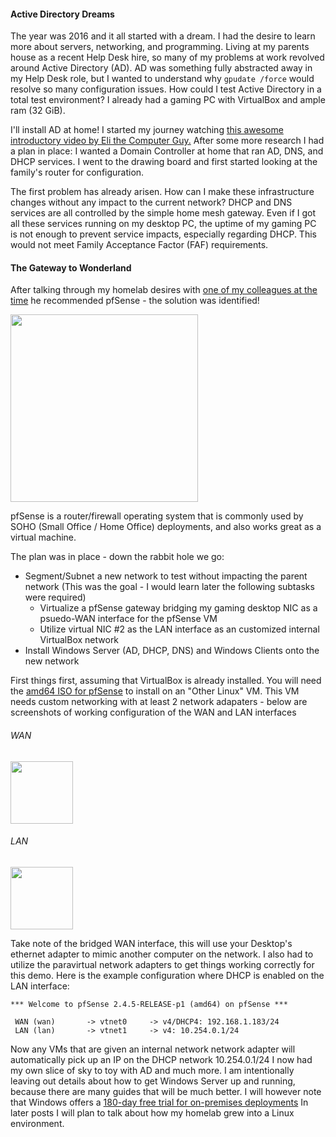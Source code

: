 #### Active Directory Dreams
The year was 2016 and it all started with a dream. I had the desire to learn more about servers, networking, and programming.
Living at my parents house as a recent Help Desk hire, so many of my problems at work revolved around 
Active Directory (AD). AD was something fully abstracted away in my Help Desk role, but I wanted to understand why
`gpudate /force` would resolve so many configuration issues. How could I test Active Directory in a total test environment?
I already had a gaming PC with VirtualBox and ample ram (32 GiB).

I'll install AD at home! I started my journey watching [this awesome introductory video by Eli the Computer Guy.](https://www.youtube.com/watch?v=hxgz7MR7MGQ)
After some more research I had a plan in place: I wanted a Domain Controller at home that ran AD, DNS, and DHCP services. 
I went to the drawing board and first started looking at the family's router for configuration. 

The first problem has already arisen. How can I make these infrastructure changes without any impact to the current network?
DHCP and DNS services are all controlled by the simple home mesh gateway. Even if I got all these services running on my desktop PC, the uptime of 
my gaming PC is not enough to prevent service impacts, especially regarding DHCP. This would not meet Family Acceptance Factor (FAF) requirements.

#### The Gateway to Wonderland
After talking through my homelab desires with [one of my colleagues at the time](https://github.com/backcountryinfosec) he recommended pfSense - the solution was identified!

<a href="https://www.pfsense.org/"><img src="images/blog/pfsense.jpg" height="300px" class="img-fluid"></a>

pfSense is a router/firewall operating system that is commonly used by SOHO (Small Office / Home Office) deployments, and also works great as a virtual machine.

The plan was in place - down the rabbit hole we go:
* Segment/Subnet a new network to test without impacting the parent network (This was the goal - I would learn later the following subtasks were required)
    * Virtualize a pfSense gateway bridging my gaming desktop NIC as a psuedo-WAN interface for the pfSense VM
    * Utilize virtual NIC #2 as the LAN interface as an customized internal VirtualBox network
* Install Windows Server (AD, DHCP, DNS) and Windows Clients onto the new network
    
First things first, assuming that VirtualBox is already installed. You will need the 
[amd64 ISO for pfSense](https://www.pfsense.org/download/) to install on an "Other Linux" VM.
This VM needs custom networking with at least 2 network adapaters -
 below are screenshots of working configuration of the WAN and LAN interfaces
 
###### WAN
 <img src="images/blog/vbox_wan.png" class="img-fluid" height="100px">
 
###### LAN
  <img src="images/blog/vbox_lan.png" class="img-fluid" height="100px">
  
Take note of the bridged WAN interface, this will use your Desktop's ethernet adapter to mimic another computer on the network. 
I also had to utilize the paravirtual network adapters to get things working correctly for this demo.
Here is the example configuration where DHCP is enabled on the LAN interface:

    *** Welcome to pfSense 2.4.5-RELEASE-p1 (amd64) on pfSense ***
    
     WAN (wan)       -> vtnet0     -> v4/DHCP4: 192.168.1.183/24
     LAN (lan)       -> vtnet1     -> v4: 10.254.0.1/24
     
Now any VMs that are given an internal network network adapter will automatically pick up an IP on the DHCP network 10.254.0.1/24
I now had my own slice of sky to toy with AD and much more. I am intentionally leaving out details about how to get Windows Server
up and running, because there are many guides that will be much better. I will however note that Windows offers a [180-day free trial for
on-premises deployments](https://www.microsoft.com/en-us/windows-server/trial)
In later posts I will plan to talk about how my homelab grew into a Linux environment.
